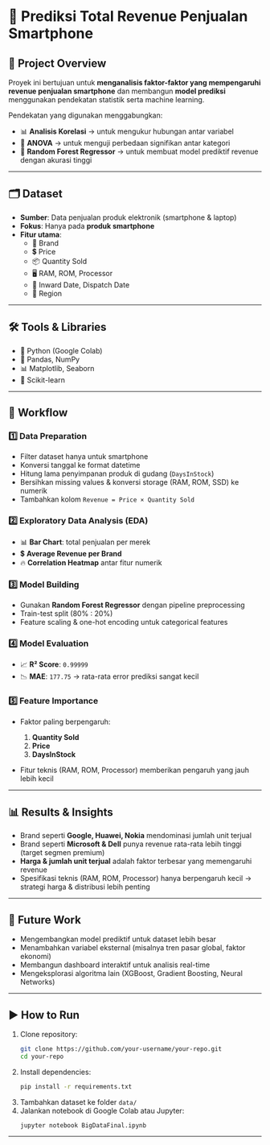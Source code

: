 # 📱 Prediksi Total Revenue Penjualan Smartphone  

## 📌 Project Overview  
Proyek ini bertujuan untuk **menganalisis faktor-faktor yang mempengaruhi revenue penjualan smartphone** dan membangun **model prediksi** menggunakan pendekatan statistik serta machine learning.  

Pendekatan yang digunakan menggabungkan:  
- 📊 **Analisis Korelasi** → untuk mengukur hubungan antar variabel  
- 🧪 **ANOVA** → untuk menguji perbedaan signifikan antar kategori  
- 🌲 **Random Forest Regressor** → untuk membuat model prediktif revenue dengan akurasi tinggi  

---

## 🗂️ Dataset  
- **Sumber**: Data penjualan produk elektronik (smartphone & laptop)  
- **Fokus**: Hanya pada **produk smartphone**  
- **Fitur utama**:  
  - 📌 Brand  
  - 💲 Price  
  - 📦 Quantity Sold  
  - 🖥️ RAM, ROM, Processor  
  - 📅 Inward Date, Dispatch Date  
  - 🏬 Region  

---

## 🛠️ Tools & Libraries  
- 🐍 Python (Google Colab)  
- 🐼 Pandas, NumPy  
- 📊 Matplotlib, Seaborn  
- 🤖 Scikit-learn  

---

## 🔎 Workflow  

### 1️⃣ Data Preparation  
- Filter dataset hanya untuk smartphone  
- Konversi tanggal ke format datetime  
- Hitung lama penyimpanan produk di gudang (`DaysInStock`)  
- Bersihkan missing values & konversi storage (RAM, ROM, SSD) ke numerik  
- Tambahkan kolom `Revenue = Price × Quantity Sold`  

### 2️⃣ Exploratory Data Analysis (EDA)  
- 📊 **Bar Chart**: total penjualan per merek  
- 💲 **Average Revenue per Brand**  
- 🔥 **Correlation Heatmap** antar fitur numerik  

### 3️⃣ Model Building  
- Gunakan **Random Forest Regressor** dengan pipeline preprocessing  
- Train-test split (80% : 20%)  
- Feature scaling & one-hot encoding untuk categorical features  

### 4️⃣ Model Evaluation  
- 📈 **R² Score**: `0.99999`  
- 📉 **MAE**: `177.75` → rata-rata error prediksi sangat kecil  

### 5️⃣ Feature Importance  
- Faktor paling berpengaruh:  
  1. **Quantity Sold**  
  2. **Price**  
  3. **DaysInStock**  

- Fitur teknis (RAM, ROM, Processor) memberikan pengaruh yang jauh lebih kecil  

---

## 📊 Results & Insights  
- Brand seperti **Google, Huawei, Nokia** mendominasi jumlah unit terjual  
- Brand seperti **Microsoft & Dell** punya revenue rata-rata lebih tinggi (target segmen premium)  
- **Harga & jumlah unit terjual** adalah faktor terbesar yang memengaruhi revenue  
- Spesifikasi teknis (RAM, ROM, Processor) hanya berpengaruh kecil → strategi harga & distribusi lebih penting  

---

## 🚀 Future Work  
- Mengembangkan model prediktif untuk dataset lebih besar  
- Menambahkan variabel eksternal (misalnya tren pasar global, faktor ekonomi)  
- Membangun dashboard interaktif untuk analisis real-time  
- Mengeksplorasi algoritma lain (XGBoost, Gradient Boosting, Neural Networks)  

---

## ▶️ How to Run  
1. Clone repository:  
   ```bash
   git clone https://github.com/your-username/your-repo.git
   cd your-repo
   ```
2. Install dependencies:  
   ```bash
   pip install -r requirements.txt
   ```
3. Tambahkan dataset ke folder `data/`  
4. Jalankan notebook di Google Colab atau Jupyter:  
   ```bash
   jupyter notebook BigDataFinal.ipynb
   ```

---
